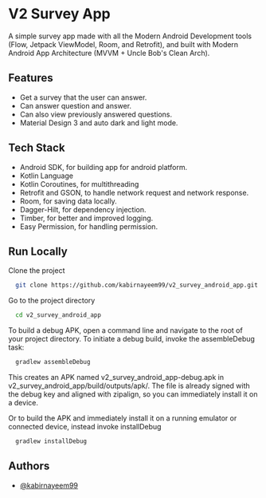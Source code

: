 
# V2 Survey App

A simple survey app made with all the Modern Android Development tools (Flow, Jetpack ViewModel, Room, and Retrofit), and built with Modern Android App Architecture (MVVM + Uncle Bob's Clean Arch).


## Features

- Get a survey that the user can answer.
- Can answer question and answer.
- Can also view previously answered questions.
- Material Design 3 and auto dark and light mode.


## Tech Stack

- Android SDK, for building app for android platform.
- Kotlin Language
- Kotlin Coroutines, for multithreading
- Retrofit and GSON, to handle network request and network response.
- Room, for saving data locally.
- Dagger-Hilt, for dependency injection.
- Timber, for better and improved logging.
- Easy Permission, for handling permission.

## Run Locally

Clone the project

```bash
  git clone https://github.com/kabirnayeem99/v2_survey_android_app.git
```

Go to the project directory

```bash
  cd v2_survey_android_app
```

To build a debug APK, open a command line and navigate to the root of your project directory. To initiate a debug build, invoke the assembleDebug task:

```bash
  gradlew assembleDebug
```
This creates an APK named v2_survey_android_app-debug.apk in v2_survey_android_app/build/outputs/apk/. The file is already signed with the debug key and aligned with zipalign, so you can immediately install it on a device.

Or to build the APK and immediately install it on a running emulator or connected device, instead invoke installDebug

```bash
  gradlew installDebug
```


## Authors

- [@kabirnayeem99](https://www.linkedin.com/in/kabirnayeem99/)

